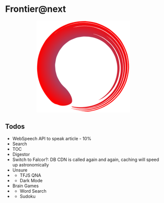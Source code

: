 # Frontier@next

<div align="center">
    <img width="300px" src="./public/icons/frontier.svg"/>
</div>

## Todos
- WebSpeech API to speak article - 10%
- Search
- TOC
- Digestor
- Switch to Falcor?: DB CDN is called again and again, caching will speed up astronomically
- Unsure
- - TFJS QNA
- - Dark Mode
- Brain Games
- - Word Search
- - Sudoku